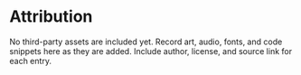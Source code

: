 # Attribution

No third-party assets are included yet. Record art, audio, fonts, and code snippets here as they are added. Include author, license, and source link for each entry.
